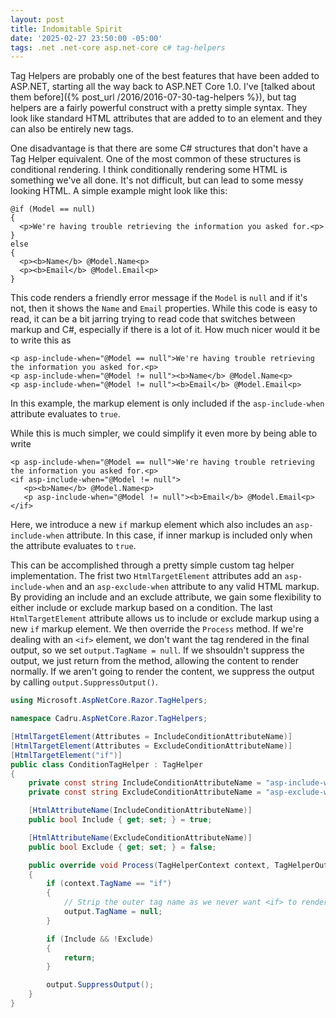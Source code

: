```yaml
---
layout: post
title: Indomitable Spirit
date: '2025-02-27 23:50:00 -05:00'
tags: .net .net-core asp.net-core c# tag-helpers
---
```


Tag Helpers are probably one of the best features that have been added to ASP.NET, starting all the way back to ASP.NET Core 1.0. I've [talked about them before]({% post_url /2016/2016-07-30-tag-helpers %}), but tag helpers are a fairly powerful construct with a pretty simple syntax. They look like standard HTML attributes that are added to to an element and they can also be entirely new tags.

One disadvantage is that there are some C# structures that don't have a Tag Helper equivalent. One of the most common of these structures is conditional rendering. I think conditionally rendering some HTML is something we've all done. It's not difficult, but can lead to some messy looking HTML. A simple example might look like this:

```cshtml 
@if (Model == null)
{
  <p>We're having trouble retrieving the information you asked for.<p>
}
else
{
  <p><b>Name</b> @Model.Name<p>
  <p><b>Email</b> @Model.Email<p>
}
```
This code renders a friendly error message if the `Model` is `null` and if it's not, then it shows the `Name` and `Email` properties. While this code is easy to read, it can be a bit jarring trying to read code that switches between markup and C#, especially if there is a lot of it. How much nicer would it be to write this as
```cshtml 
<p asp-include-when="@Model == null">We're having trouble retrieving the information you asked for.<p>
<p asp-include-when="@Model != null"><b>Name</b> @Model.Name<p>
<p asp-include-when="@Model != null"><b>Email</b> @Model.Email<p>
```
In this example, the markup element is only included if the `asp-include-when` attribute evaluates to `true`.

While this is much simpler, we could simplify it even more by being able to write
```cshtml 
<p asp-include-when="@Model == null">We're having trouble retrieving the information you asked for.<p>
<if asp-include-when="@Model != null">
   <p><b>Name</b> @Model.Name<p>
   <p asp-include-when="@Model != null"><b>Email</b> @Model.Email<p>
</if>
```
Here, we introduce a new `if` markup element which also includes an `asp-include-when` attribute. In this case, if inner markup is included only when the attribute evaluates to `true`.

This can be accomplished through a pretty simple custom tag helper implementation. The frist two `HtmlTargetElement` attributes add an `asp-include-when` and an `asp-exclude-when` attribute to any valid HTML markup. By providing an include and an exclude attribute, we gain some flexibility to either include or exclude markup based on a condition. The last `HtmlTargetElement` attribute allows us to include or exclude markup using a new `if` markup element. We then override the `Process` method. If we're dealing with an `<if>` element, we don't want the tag rendered in the final output, so we set `output.TagName = null`. If we shsouldn't suppress the output, we just return from the method, allowing the content to render normally. If we aren't going to render the content, we suppress the output by calling `output.SuppressOutput()`.
```cs
using Microsoft.AspNetCore.Razor.TagHelpers;

namespace Cadru.AspNetCore.Razor.TagHelpers;

[HtmlTargetElement(Attributes = IncludeConditionAttributeName)]
[HtmlTargetElement(Attributes = ExcludeConditionAttributeName)]
[HtmlTargetElement("if")]
public class ConditionTagHelper : TagHelper
{
    private const string IncludeConditionAttributeName = "asp-include-when";
    private const string ExcludeConditionAttributeName = "asp-exclude-when";

    [HtmlAttributeName(IncludeConditionAttributeName)]
    public bool Include { get; set; } = true;

    [HtmlAttributeName(ExcludeConditionAttributeName)]
    public bool Exclude { get; set; } = false;

    public override void Process(TagHelperContext context, TagHelperOutput output)
    {
        if (context.TagName == "if")
        {
            // Strip the outer tag name as we never want <if> to render
            output.TagName = null;
        }

        if (Include && !Exclude)
        {
            return;
        }

        output.SuppressOutput();
    }
}
```
